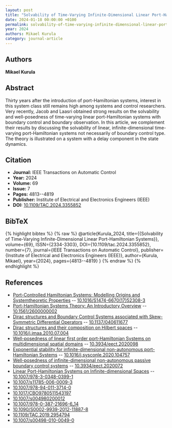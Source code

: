 ```yaml
---
layout: post
title: "Solvability of Time-Varying Infinite-Dimensional Linear Port-Hamiltonian Systems"
date: 2024-01-18 00:00:00 +0100
permalink: solvability-of-time-varying-infinite-dimensional-linear-port-hamiltonian-systems
year: 2024
authors: Mikael Kurula
category: journal-article
---
```

 
## Authors
**Mikael Kurula**
 
## Abstract
Thirty years after the introduction of port-Hamiltonian systems, interest in this system class still remains high among systems and control researchers. Very recently, Jacob and Laasri obtained strong results on the solvability and well-posedness of time-varying linear port-Hamiltonian systems with boundary control and boundary observation. In this article, we complement their results by discussing the solvability of linear, infinite-dimensional time-varying port-Hamiltonian systems not necessarily of boundary control type. The theory is illustrated on a system with a delay component in the state dynamics.
 
## Citation
- **Journal:** IEEE Transactions on Automatic Control
- **Year:** 2024
- **Volume:** 69
- **Issue:** 7
- **Pages:** 4813--4819
- **Publisher:** Institute of Electrical and Electronics Engineers (IEEE)
- **DOI:** [10.1109/TAC.2024.3355852](https://doi.org/10.1109/TAC.2024.3355852)
 
## BibTeX
{% highlight bibtex %}
{% raw %}
@article{Kurula_2024,
  title={{Solvability of Time-Varying Infinite-Dimensional Linear Port-Hamiltonian Systems}},
  volume={69},
  ISSN={2334-3303},
  DOI={10.1109/tac.2024.3355852},
  number={7},
  journal={IEEE Transactions on Automatic Control},
  publisher={Institute of Electrical and Electronics Engineers (IEEE)},
  author={Kurula, Mikael},
  year={2024},
  pages={4813--4819}
}
{% endraw %}
{% endhighlight %}
 
## References
- [Port-Controlled Hamiltonian Systems: Modelling Origins and Systemtheoretic Properties](port-controlled-hamiltonian-systems-modelling-origins-and-systemtheoretic-properties-92) -- [10.1016/S1474-6670(17)52308-3](https://doi.org/10.1016/S1474-6670(17)52308-3)
- [Port-Hamiltonian Systems Theory: An Introductory Overview](port-hamiltonian-systems-theory-an-introductory-overview-journal) -- [10.1561/2600000002](https://doi.org/10.1561/2600000002)
- [Dirac structures and Boundary Control Systems associated with Skew-Symmetric Differential Operators](dirac-structures-and-boundary-control-systems-associated-with-skew-symmetric-differential-operators) -- [10.1137/040611677](https://doi.org/10.1137/040611677)
- [Dirac structures and their composition on Hilbert spaces](dirac-structures-and-their-composition-on-hilbert-spaces) -- [10.1016/j.jmaa.2010.07.004](https://doi.org/10.1016/j.jmaa.2010.07.004)
- [Well-posedness of linear first order port-Hamiltonian Systems on multidimensional spatial domains](well-posedness-of-linear-first-order-port-hamiltonian-systems-on-multidimensional-spatial-domains) -- [10.3934/eect.2020098](https://doi.org/10.3934/eect.2020098)
- [Exponential stability for infinite-dimensional non-autonomous port-Hamiltonian Systems](exponential-stability-for-infinite-dimensional-non-autonomous-port-hamiltonian-systems) -- [10.1016/j.sysconle.2020.104757](https://doi.org/10.1016/j.sysconle.2020.104757)
- [Well-posedness of infinite-dimensional non-autonomous passive boundary control systems](well-posedness-of-infinite-dimensional-non-autonomous-passive-boundary-control-systems) -- [10.3934/eect.2020072](https://doi.org/10.3934/eect.2020072)
- [Linear Port-Hamiltonian Systems on Infinite-dimensional Spaces](linear-port-hamiltonian-systems-on-infinite-dimensional-spaces) -- [10.1007/978-3-0348-0399-1](https://doi.org/10.1007/978-3-0348-0399-1)
- [10.1007/s11785-006-0009-3](https://doi.org/10.1007/s11785-006-0009-3)
- [10.1007/978-94-011-3714-0](https://doi.org/10.1007/978-94-011-3714-0)
- [10.1017/CBO9780511543197](https://doi.org/10.1017/CBO9780511543197)
- [10.1007/s004980200012](https://doi.org/10.1007/s004980200012)
- [10.1007/978-0-387-21696-6_14](https://doi.org/10.1007/978-0-387-21696-6_14)
- [10.1090/S0002-9939-2012-11887-8](https://doi.org/10.1090/S0002-9939-2012-11887-8)
- [10.1109/TAC.2019.2954794](https://doi.org/10.1109/TAC.2019.2954794)
- [10.1007/s00498-010-0049-0](https://doi.org/10.1007/s00498-010-0049-0)

